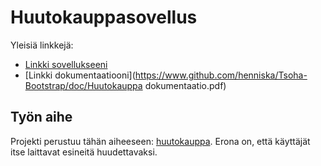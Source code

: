 # Huutokauppasovellus

Yleisiä linkkejä:

* [Linkki sovellukseeni](https://www.cs.helsinki.fi)
* [Linkki dokumentaatiooni](https://www.github.com/henniska/Tsoha-Bootstrap/doc/Huutokauppa dokumentaatio.pdf)

## Työn aihe

Projekti perustuu tähän aiheeseen: [huutokauppa](http://advancedkittenry.github.io/suunnittelu_ja_tyoymparisto/aiheet/Huutokauppa.html). Erona on, että käyttäjät itse laittavat esineitä huudettavaksi. 
